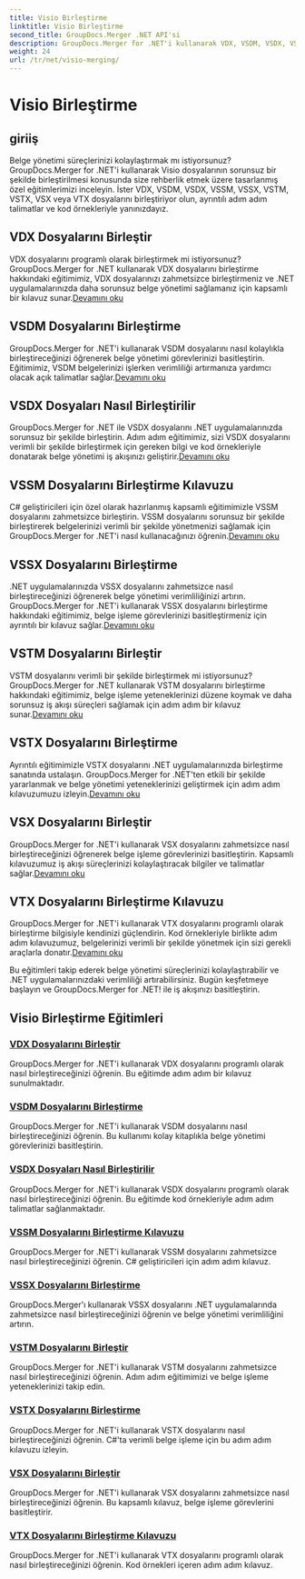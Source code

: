 ```yaml
---
title: Visio Birleştirme
linktitle: Visio Birleştirme
second_title: GroupDocs.Merger .NET API'si
description: GroupDocs.Merger for .NET'i kullanarak VDX, VSDM, VSDX, VSSM, VSSX, VSTM, VSTX, VSX, VTX dosyalarını kolayca birleştirin. Sorunsuz belge birleştirme için adım adım eğitimler.
weight: 24
url: /tr/net/visio-merging/
---
```


# Visio Birleştirme


## giriiş

Belge yönetimi süreçlerinizi kolaylaştırmak mı istiyorsunuz? GroupDocs.Merger for .NET'i kullanarak Visio dosyalarının sorunsuz bir şekilde birleştirilmesi konusunda size rehberlik etmek üzere tasarlanmış özel eğitimlerimizi inceleyin. İster VDX, VSDM, VSDX, VSSM, VSSX, VSTM, VSTX, VSX veya VTX dosyalarını birleştiriyor olun, ayrıntılı adım adım talimatlar ve kod örnekleriyle yanınızdayız.

## VDX Dosyalarını Birleştir

 VDX dosyalarını programlı olarak birleştirmek mi istiyorsunuz? GroupDocs.Merger for .NET kullanarak VDX dosyalarını birleştirme hakkındaki eğitimimiz, VDX dosyalarınızı zahmetsizce birleştirmeniz ve .NET uygulamalarınızda daha sorunsuz belge yönetimi sağlamanız için kapsamlı bir kılavuz sunar.[Devamını oku](./merge-vdx-files/)

## VSDM Dosyalarını Birleştirme

GroupDocs.Merger for .NET'i kullanarak VSDM dosyalarını nasıl kolaylıkla birleştireceğinizi öğrenerek belge yönetimi görevlerinizi basitleştirin. Eğitimimiz, VSDM belgelerinizi işlerken verimliliği artırmanıza yardımcı olacak açık talimatlar sağlar.[Devamını oku](./merging-vsdm-files/)

## VSDX Dosyaları Nasıl Birleştirilir

 GroupDocs.Merger for .NET ile VSDX dosyalarını .NET uygulamalarınızda sorunsuz bir şekilde birleştirin. Adım adım eğitimimiz, sizi VSDX dosyalarını verimli bir şekilde birleştirmek için gereken bilgi ve kod örnekleriyle donatarak belge yönetimi iş akışınızı geliştirir.[Devamını oku](./how-to-merge-vsdx-files/)

## VSSM Dosyalarını Birleştirme Kılavuzu

 C# geliştiricileri için özel olarak hazırlanmış kapsamlı eğitimimizle VSSM dosyalarını zahmetsizce birleştirin. VSSM dosyalarını sorunsuz bir şekilde birleştirerek belgelerinizi verimli bir şekilde yönetmenizi sağlamak için GroupDocs.Merger for .NET'i nasıl kullanacağınızı öğrenin.[Devamını oku](./guide-merging-vssm-files/)

## VSSX Dosyalarını Birleştirme

.NET uygulamalarınızda VSSX dosyalarını zahmetsizce nasıl birleştireceğinizi öğrenerek belge yönetimi verimliliğinizi artırın. GroupDocs.Merger for .NET'i kullanarak VSSX dosyalarını birleştirme hakkındaki eğitimimiz, belge işleme görevlerinizi basitleştirmeniz için ayrıntılı bir kılavuz sağlar.[Devamını oku](./merging-vssx-files/)

## VSTM Dosyalarını Birleştir

 VSTM dosyalarını verimli bir şekilde birleştirmek mi istiyorsunuz? GroupDocs.Merger for .NET kullanarak VSTM dosyalarını birleştirme hakkındaki eğitimimiz, belge işleme yeteneklerinizi düzene koymak ve daha sorunsuz iş akışı süreçleri sağlamak için adım adım bir kılavuz sunar.[Devamını oku](./merge-vstm-files/)

## VSTX Dosyalarını Birleştirme

 Ayrıntılı eğitimimizle VSTX dosyalarını .NET uygulamalarınızda birleştirme sanatında ustalaşın. GroupDocs.Merger for .NET'ten etkili bir şekilde yararlanmak ve belge yönetimi yeteneklerinizi geliştirmek için adım adım kılavuzumuzu izleyin.[Devamını oku](./merging-vstx-files/)

## VSX Dosyalarını Birleştir

GroupDocs.Merger for .NET'i kullanarak VSX dosyalarını zahmetsizce nasıl birleştireceğinizi öğrenerek belge işleme görevlerinizi basitleştirin. Kapsamlı kılavuzumuz iş akışı süreçlerinizi kolaylaştıracak bilgiler ve talimatlar sağlar.[Devamını oku](./merge-vsx-files/)

## VTX Dosyalarını Birleştirme Kılavuzu

 GroupDocs.Merger for .NET'i kullanarak VTX dosyalarını programlı olarak birleştirme bilgisiyle kendinizi güçlendirin. Kod örnekleriyle birlikte adım adım kılavuzumuz, belgelerinizi verimli bir şekilde yönetmek için sizi gerekli araçlarla donatır.[Devamını oku](./guide-merging-vtx-files/)

Bu eğitimleri takip ederek belge yönetimi süreçlerinizi kolaylaştırabilir ve .NET uygulamalarınızdaki verimliliği artırabilirsiniz. Bugün keşfetmeye başlayın ve GroupDocs.Merger for .NET! ile iş akışınızı basitleştirin.
## Visio Birleştirme Eğitimleri
### [VDX Dosyalarını Birleştir](./merge-vdx-files/)
GroupDocs.Merger for .NET'i kullanarak VDX dosyalarını programlı olarak nasıl birleştireceğinizi öğrenin. Bu eğitimde adım adım bir kılavuz sunulmaktadır.
### [VSDM Dosyalarını Birleştirme](./merging-vsdm-files/)
GroupDocs.Merger for .NET'i kullanarak VSDM dosyalarını nasıl birleştireceğinizi öğrenin. Bu kullanımı kolay kitaplıkla belge yönetimi görevlerinizi basitleştirin.
### [VSDX Dosyaları Nasıl Birleştirilir](./how-to-merge-vsdx-files/)
GroupDocs.Merger for .NET'i kullanarak VSDX dosyalarını programlı olarak nasıl birleştireceğinizi öğrenin. Bu eğitimde kod örnekleriyle adım adım talimatlar sağlanmaktadır.
### [VSSM Dosyalarını Birleştirme Kılavuzu](./guide-merging-vssm-files/)
GroupDocs.Merger for .NET'i kullanarak VSSM dosyalarını zahmetsizce nasıl birleştireceğinizi öğrenin. C# geliştiricileri için adım adım kılavuz.
### [VSSX Dosyalarını Birleştirme](./merging-vssx-files/)
GroupDocs.Merger'ı kullanarak VSSX dosyalarını .NET uygulamalarında zahmetsizce nasıl birleştireceğinizi öğrenin ve belge yönetimi verimliliğini artırın.
### [VSTM Dosyalarını Birleştir](./merge-vstm-files/)
GroupDocs.Merger for .NET'i kullanarak VSTM dosyalarını zahmetsizce nasıl birleştireceğinizi öğrenin. Adım adım eğitimimizi ve belge işleme yeteneklerinizi takip edin.
### [VSTX Dosyalarını Birleştirme](./merging-vstx-files/)
GroupDocs.Merger for .NET'i kullanarak VSTX dosyalarını nasıl birleştireceğinizi öğrenin. C#'ta verimli belge işleme için bu adım adım kılavuzu izleyin.
### [VSX Dosyalarını Birleştir](./merge-vsx-files/)
GroupDocs.Merger for .NET'i kullanarak VSX dosyalarını zahmetsizce nasıl birleştireceğinizi öğrenin. Bu kapsamlı kılavuz, belge işleme görevlerini basitleştirir.
### [VTX Dosyalarını Birleştirme Kılavuzu](./guide-merging-vtx-files/)
GroupDocs.Merger for .NET'i kullanarak VTX dosyalarını programlı olarak nasıl birleştireceğinizi öğrenin. Kod örnekleri içeren adım adım kılavuz.